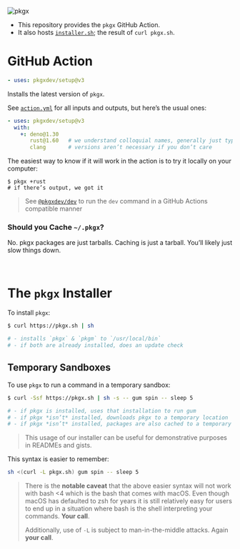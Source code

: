 ![pkgx](https://pkgx.dev/banner.png)

* This repository provides the `pkgx` GitHub Action.
* It also hosts [`installer.sh`](./installer.sh); the result of `curl pkgx.sh`.


# GitHub Action

```yaml
- uses: pkgxdev/setup@v3
```

Installs the latest version of `pkgx`.

See [`action.yml`] for all inputs and outputs, but here’s the usual ones:

```yaml
- uses: pkgxdev/setup@v3
  with:
    +: deno@1.30
       rust@1.60   # we understand colloquial names, generally just type what you know
       clang       # versions aren’t necessary if you don’t care
```

The easiest way to know if it will work in the action is to try it locally on your computer:

```
$ pkgx +rust
# if there’s output, we got it
```

> See [`@pkgxdev/dev`] to run the `dev` command in a GitHub Actions compatible manner


### Should you Cache `~/.pkgx`?

No. pkgx packages are just tarballs. Caching is just a tarball. You’ll likely
just slow things down.

&nbsp;


# The `pkgx` Installer

To install `pkgx`:

```sh
$ curl https://pkgx.sh | sh

# - installs `pkgx` & `pkgm` to `/usr/local/bin`
# - if both are already installed, does an update check
```

## Temporary Sandboxes

To use `pkgx` to run a command in a temporary sandbox:

```sh
$ curl -Ssf https://pkgx.sh | sh -s -- gum spin -- sleep 5

# - if pkgx is installed, uses that installation to run gum
# - if pkgx *isn’t* installed, downloads pkgx to a temporary location
# - if pkgx *isn’t* installed, packages are also cached to a temporary location
```

> This usage of our installer can be useful for demonstrative purposes in
> READMEs and gists.

This syntax is easier to remember:

```sh
sh <(curl -L pkgx.sh) gum spin -- sleep 5
```

> There is the **notable caveat** that the above easier syntax will not work with bash <4
> which is the bash that comes with macOS. Even though macOS has defaulted to
> zsh for years it is still relatively easy for users to end up in a situation
> where bash is the shell interpreting your commands. **Your call**.
>
> Additionally, use of `-L` is subject to man-in-the-middle attacks.
> Again **your call**.

[`action.yml`]: ./action.yml
[`@pkgxdev/dev`]: https://github.com/pkgxdev/dev
